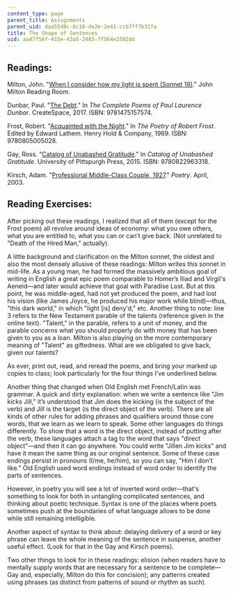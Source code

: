 ```yaml
---
content_type: page
parent_title: Assignments
parent_uid: daa55d0c-6c18-de2e-2e41-ccb7ff7b31fa
title: The Shape of Sentences
uid: aa47f56f-415e-43a5-2483-7f564e2502dd
---
```


Readings:
---------

Milton, John. "[When I consider how my light is spent (Sonnet 19)](https://www.dartmouth.edu/~milton/reading_room/sonnets/sonnet_19/text.shtml)." John Milton Reading Room.

Dunbar, Paul. "[The Debt](https://www.poetryfoundation.org/poems/44194/the-debt-56d22331136b0)." In _The Complete Poems of Paul Laurence Dunbar_. CreateSpace, 2017. ISBN: 9781475157574. 

Frost, Robert. "[Acquainted with the Night](https://www.poetryfoundation.org/poems/47548/acquainted-with-the-night)." In _The Poetry of Robert Frost_. Edited by Edward Lathem. Henry Hold & Company, 1969. ISBN: 9780805005028.

Gay, Ross. "[Catalog of Unabashed Gratitude](https://www.poetryfoundation.org/poems/58762/catalog-of-unabashed-gratitude)." In _Catalog of Unabashed Gratitude_. University of Pittspurgh Press, 2015. ISBN: 9780822963318.

Kirsch, Adam. "[Professional Middle-Class Couple, 1927](https://www.poetryfoundation.org/poetrymagazine/poems/56163/professional-middle-class-couple-1927)." _Poetry_. April, 2003.

Reading Exercises:
------------------

After picking out these readings, I realized that all of them (except for the Frost poem) all revolve around ideas of economy: what you owe others, what you are entitled to, what you can or can’t give back. (Not unrelated to "Death of the Hired Man," actually).

A little background and clarification on the Milton sonnet, the oldest and also the most densely allusive of these readings: Milton writes this sonnet in mid-life. As a young man, he had formed the massively ambitious goal of writing in English a great epic poem comparable to Homer’s Iliad and Virgil's Aeneid—and later would achieve that goal with Paradise Lost. But at this point, he was middle-aged, had not yet produced the poem, and had lost his vision (like James Joyce, he produced his major work while blind)—thus, "this dark world," in which "light \[is\] deny'd," etc. Another thing to note: line 3 refers to the New Testament parable of the talents (reference given in the online text). "Talent," in the parable, refers to a unit of money, and the parable concerns what you should properly do with money that has been given to you as a loan. Milton is also playing on the more contemporary meaning of "Talent" as giftedness. What are we obligated to give back, given our talents?

As ever, print out, read, and reread the poems, and bring your marked up copies to class; look particularly for the four things I’ve underlined below.

Another thing that changed when Old English met French/Latin was grammar. A quick and dirty explanation: when we write a sentence like "Jim kicks Jill," it’s understood that Jim does the kicking (is the subject of the verb) and Jill is the target (is the direct object of the verb). There are all kinds of other rules for adding phrases and qualifiers around those core words, that we learn as we learn to speak. Some other languages do things differently. To show that a word is the direct object, instead of putting after the verb, these languages attach a tag to the word that says "direct object"—and then it can go anywhere. You could write "Jillen Jim kicks" and have it mean the same thing as our original sentence. Some of these case endings persist in pronouns (I/me, he/him), so you can say, "Him I don’t like." Old English used word endings instead of word order to identify the parts of sentences.

However, in poetry you will see a lot of inverted word order—that's something to look for both in untangling complicated sentences, and thinking about poetic technique. Syntax is one of the places where poets sometimes push at the boundaries of what language allows to be done while still remaining intelligible.

Another aspect of syntax to think about: delaying delivery of a word or key phrase can leave the whole meaning of the sentence in suspense, another useful effect. (Look for that in the Gay and Kirsch poems).

Two other things to look for in these readings: elision (when readers have to mentally supply words that are necessary for a sentence to be complete—Gay and, especially, Milton do this for concision); any patterns created using phrases (as distinct from patterns of sound or rhythm as such).